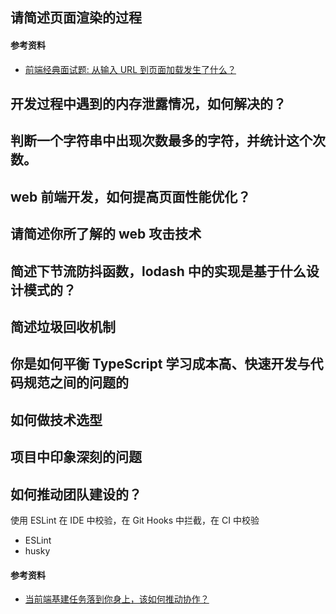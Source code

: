 ## 请简述页面渲染的过程

#### 参考资料

- [前端经典面试题: 从输入 URL 到页面加载发生了什么？](https://segmentfault.com/a/1190000006879700)

## 开发过程中遇到的内存泄露情况，如何解决的？

## 判断一个字符串中出现次数最多的字符，并统计这个次数。

## web 前端开发，如何提高页面性能优化？

## 请简述你所了解的 web 攻击技术

## 简述下节流防抖函数，lodash 中的实现是基于什么设计模式的？

## 简述垃圾回收机制

## 你是如何平衡 TypeScript 学习成本高、快速开发与代码规范之间的问题的

## 如何做技术选型

## 项目中印象深刻的问题

## 如何推动团队建设的？

使用 ESLint 在 IDE 中校验，在 Git Hooks 中拦截，在 CI 中校验

- ESLint
- husky

#### 参考资料

- [当前端基建任务落到你身上，该如何推动协作？](https://mp.weixin.qq.com/s/AV-MkgjDS0JhEWNHu20LqQ)
